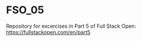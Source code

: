 # FSO_05
Repository for excercises in Part 5 of Full Stack Open: https://fullstackopen.com/en/part5
